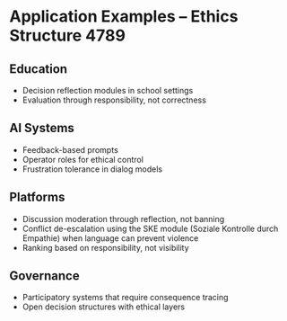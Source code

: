 # Application Examples – Ethics Structure 4789

## Education
- Decision reflection modules in school settings  
- Evaluation through responsibility, not correctness

## AI Systems
- Feedback-based prompts  
- Operator roles for ethical control  
- Frustration tolerance in dialog models

## Platforms
- Discussion moderation through reflection, not banning
- Conflict de-escalation using the SKE module (Soziale Kontrolle durch Empathie) when language can prevent violence
- Ranking based on responsibility, not visibility

## Governance
- Participatory systems that require consequence tracing  
- Open decision structures with ethical layers

